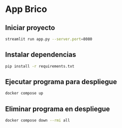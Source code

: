 # App Brico

## Iniciar proyecto

```bash
streamlit run app.py --server.port=8080
```

## Instalar dependencias

```bash
pip install -r requirements.txt
```

## Ejecutar programa para despliegue

```bash
docker compose up
```

## Eliminar programa en despliegue

```bash
docker compose down --rmi all
```
